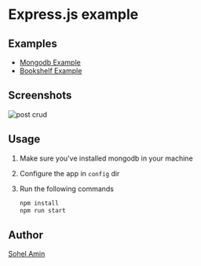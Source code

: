 # Express.js example

## Examples
* [Mongodb Example](https://github.com/sohelamin/express-example/blob/master/express-mongo)
* [Bookshelf Example](https://github.com/sohelamin/express-example/tree/master/express-bookshelf)

## Screenshots
![post crud](https://cloud.githubusercontent.com/assets/1708683/23076133/670ac022-f569-11e6-9301-8d028c8e8235.png)

## Usage

1. Make sure you've installed mongodb in your machine

2. Configure the app in `config` dir

3. Run the following commands
    ``` bash
    npm install
    npm run start
    
## Author
[Sohel Amin](http://www.sohelamin.com)
